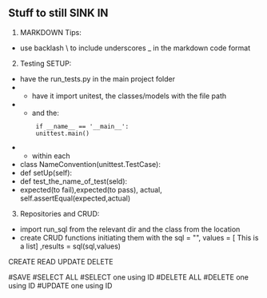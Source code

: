 ## Stuff to still SINK IN

1. MARKDOWN Tips: 
- use backlash \\ to include underscores \_ in the markdown code format

2. Testing SETUP: 
- have the run_tests.py in the main project folder
- - have it import unitest, the classes/models with the file path
- - and the: 
<code><p> if \_\_name\_\_ == '\_\_main\_\_': <br> unittest.main() </p></code>
- - within each 
- class NameConvention(unittest.TestCase):
- def setUp(self):
- def test_the_name_of_test(seld):
- expected(to fail),expected(to pass), actual, self.assertEqual(expected,actual)

3. Repositories and CRUD:
- import run_sql from the relevant dir and the class from the location
- create CRUD functions initiating them with the sql = "", values = [ This is a list] ,results = sql(sql,values)

CREATE
READ
UPDATE
DELETE

#SAVE
#SELECT ALL
#SELECT one using ID
#DELETE ALL
#DELETE one using ID
#UPDATE one using ID


